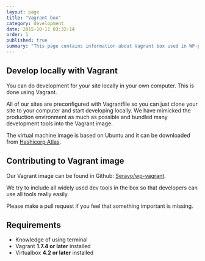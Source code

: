```yaml
---
layout: page
title: "Vagrant box"
category: development
date: 2015-10-11 03:32:14
order: 1
published: true
summary: "This page contains information about Vagrant box used in WP-palvelu local development."
---
```


## Develop locally with Vagrant

You can do development for your site locally in your own computer. This is done using Vagrant.

All of our sites are preconfigured with Vagrantfile so you can just clone your site to your computer and start developing locally. We have mimicked the production environment as much as possible and bundled many development tools into the Vagrant image.

The virtual machine image is based on Ubuntu and it can be downloaded from [Hashicorp Atlas](https://vagrantcloud.com/seravo/boxes/wordpress).

## Contributing to Vagrant image

Our Vagrant image can be found in Github: [Seravo/wp-vagrant](https://github.com/Seravo/wp-vagrant).

We try to include all widely used dev tools in the box so that developers can use all tools really easily.

Please make a pull request if you feel that something important is missing.

## Requirements

* Knowledge of using terminal
* Vagrant **1.7.4 or later** installed
* Virtualbox **4.2 or later** installed

